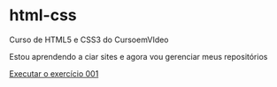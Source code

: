 # html-css
 Curso de HTML5 e CSS3 do CursoemVIdeo

Estou aprendendo a ciar sites e agora vou gerenciar meus repositórios

<a href="https://elliardo.github.io/html-css/exercicios/ex001/index.html">Executar o exercício 001</a>